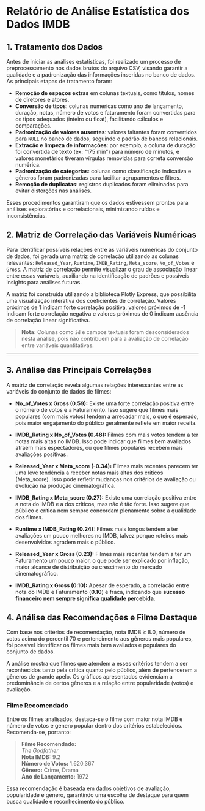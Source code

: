 # Relatório de Análise Estatística dos Dados IMDB

## 1. Tratamento dos Dados

Antes de iniciar as análises estatísticas, foi realizado um processo de preprocessamento nos dados brutos do arquivo CSV, visando garantir a qualidade e a padronização das informações inseridas no banco de dados. As principais etapas de tratamento foram:

- **Remoção de espaços extras** em colunas textuais, como títulos, nomes de diretores e atores.
- **Conversão de tipos**: colunas numéricas como ano de lançamento, duração, notas, número de votos e faturamento foram convertidas para os tipos adequados (inteiro ou float), facilitando cálculos e comparações.
- **Padronização de valores ausentes**: valores faltantes foram convertidos para `NULL` no banco de dados, seguindo o padrão de bancos relacionais.
- **Extração e limpeza de informações**: por exemplo, a coluna de duração foi convertida de texto (ex: "175 min") para número de minutos, e valores monetários tiveram vírgulas removidas para correta conversão numérica.
- **Padronização de categorias**: colunas como classificação indicativa e gêneros foram padronizadas para facilitar agrupamentos e filtros.
- **Remoção de duplicatas**: registros duplicados foram eliminados para evitar distorções nas análises.

Esses procedimentos garantiram que os dados estivessem prontos para análises exploratórias e correlacionais, minimizando ruídos e inconsistências.

## 2. Matriz de Correlação das Variáveis Numéricas

Para identificar possíveis relações entre as variáveis numéricas do conjunto de dados, foi gerada uma matriz de correlação utilizando as colunas relevantes: `Released_Year`, `Runtime`, `IMDB_Rating`, `Meta_score`, `No_of_Votes` e `Gross`. A matriz de correlação permite visualizar o grau de associação linear entre essas variáveis, auxiliando na identificação de padrões e possíveis insights para análises futuras.

A matriz foi construída utilizando a biblioteca Plotly Express, que possibilita uma visualização interativa dos coeficientes de correlação. Valores próximos de 1 indicam forte correlação positiva, valores próximos de -1 indicam forte correlação negativa e valores próximos de 0 indicam ausência de correlação linear significativa.

> **Nota:** Colunas como `id` e campos textuais foram desconsiderados nesta análise, pois não contribuem para a avaliação de correlação entre variáveis quantitativas.

---

## 3. Análise das Principais Correlações

A matriz de correlação revela algumas relações interessantes entre as variáveis do conjunto de dados de filmes:

- **No_of_Votes x Gross (0.59):** Existe uma forte correlação positiva entre o número de votos e a Faturamento. Isso sugere que filmes mais populares (com mais votos) tendem a arrecadar mais, o que é esperado, pois maior engajamento do público geralmente reflete em maior receita.

- **IMDB_Rating x No_of_Votes (0.48):** Filmes com mais votos tendem a ter notas mais altas no IMDB. Isso pode indicar que filmes bem avaliados atraem mais espectadores, ou que filmes populares recebem mais avaliações positivas.

- **Released_Year x Meta_score (-0.34):** Filmes mais recentes parecem ter uma leve tendência a receber notas mais altas dos críticos (Meta_score). Isso pode refletir mudanças nos critérios de avaliação ou evolução na produção cinematográfica.

- **IMDB_Rating x Meta_score (0.27):** Existe uma correlação positiva entre a nota do IMDB e a dos críticos, mas não é tão forte. Isso sugere que público e crítica nem sempre concordam plenamente sobre a qualidade dos filmes.

- **Runtime x IMDB_Rating (0.24):** Filmes mais longos tendem a ter avaliações um pouco melhores no IMDB, talvez porque roteiros mais desenvolvidos agradem mais o público.

- **Released_Year x Gross (0.23):** Filmes mais recentes tendem a ter um Faturamento um pouco maior, o que pode ser explicado por inflação, maior alcance de distribuição ou crescimento do mercado cinematográfico.

- **IMDB_Rating x Gross (0.10):** Apesar de esperado, a correlação entre nota do IMDB e Faturamento (**0.10**) é fraca, indicando que **sucesso financeiro nem sempre significa qualidade percebida**.

## 4. Análise das Recomendações e Filme Destaque

Com base nos critérios de recomendação, nota IMDB ≥ 8.0, número de votos acima do percentil 70 e pertencimento aos gêneros mais populares, foi possível identificar os filmes mais bem avaliados e populares do conjunto de dados.

A análise mostra que filmes que atendem a esses critérios tendem a ser reconhecidos tanto pela crítica quanto pelo público, além de pertencerem a gêneros de grande apelo. Os gráficos apresentados evidenciam a predominância de certos gêneros e a relação entre popularidade (votos) e avaliação.

### Filme Recomendado

Entre os filmes analisados, destaca-se o filme com maior nota IMDB e número de votos e genero popular dentro dos critérios estabelecidos. Recomenda-se, portanto:

> **Filme Recomendado:**  
> _The Godfather_  
> **Nota IMDB:** 9.2  
> **Número de Votos:** 1.620.367  
> **Gênero:** Crime, Drama  
> **Ano de Lançamento:** 1972

Essa recomendação é baseada em dados objetivos de avaliação, popularidade e genero, garantindo uma escolha de destaque para quem busca qualidade e reconhecimento do público.
